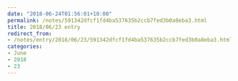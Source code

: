 ```yaml
---
date: "2018-06-24T01:56:01+10:00"
permalink: /notes/591342dfcf1fd4ba537635b2ccb7fed3b0a8eba3.html
title: 2018/06/23 entry
redirect_from:
- /notes/entry/2018/06/23/591342dfcf1fd4ba537635b2ccb7fed3b0a8eba3.html
categories:
- June
- 2018
- 23
---
```

